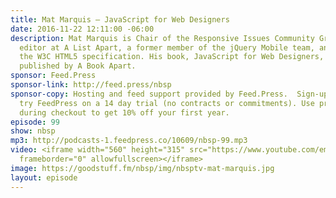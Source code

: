 ```yaml
---
title: Mat Marquis — JavaScript for Web Designers
date: 2016-11-22 12:11:00 -06:00
description: Mat Marquis is Chair of the Responsive Issues Community Group, technical
  editor at A List Apart, a former member of the jQuery Mobile team, and editor of
  the W3C HTML5 specification. His book, JavaScript for Web Designers, was recently
  published by A Book Apart.
sponsor: Feed.Press
sponsor-link: http://feed.press/nbsp
sponsor-copy: Hosting and feed support provided by Feed.Press.  Sign-up today and
  try FeedPress on a 14 day trial (no contracts or commitments). Use promo code *nbsp*
  during checkout to get 10% off your first year.
episode: 99
show: nbsp
mp3: http://podcasts-1.feedpress.co/10609/nbsp-99.mp3
video: <iframe width="560" height="315" src="https://www.youtube.com/embed/eSXvrc0Wa8Q"
  frameborder="0" allowfullscreen></iframe>
image: https://goodstuff.fm/nbsp/img/nbsptv-mat-marquis.jpg
layout: episode
---
```


